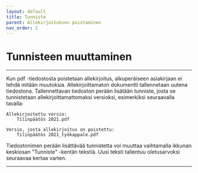 ```yaml
---
layout: default
title: Tunniste
parent: Allekirjoituksen poistaminen
nav_order: 2
---
```


# Tunnisteen muuttaminen

---

Kun pdf -tiedostosta poistetaan allekirjoitus, alkuperäiseen asiakirjaan ei tehdä mitään muutoksia. Allekirjoittamaton dokumentti tallennetaan uutena tiedostona. Tallennettavan tiedoston perään lisätään tunniste, josta se tunnistetaan allekirjoittamattomaksi versioksi, esimerkiksi seuraavalla tavalla:

    Allekirjoitettu versio:
        Tilinpäätös 2021.pdf
        
    Versio, josta allekirjoitus on poistettu:
        Tilinpäätös 2021_työkappale.pdf

Tiedostonimen perään lisättävää tunnistetta voi muuttaa vaihtamalla ikkunan keskiosan "Tunniste" -kentän tekstiä. Uusi teksti tallentuu oletusarvoksi seuraavaa kertaa varten.

---
